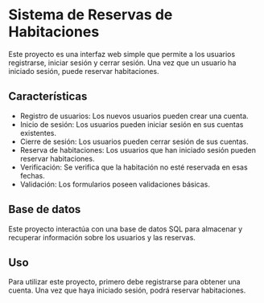 # Sistema de Reservas de Habitaciones

Este proyecto es una interfaz web simple que permite a los usuarios registrarse, iniciar sesión y cerrar sesión. Una vez que un usuario ha iniciado sesión, puede reservar habitaciones.

## Características

-   Registro de usuarios: Los nuevos usuarios pueden crear una cuenta.
-   Inicio de sesión: Los usuarios pueden iniciar sesión en sus cuentas existentes.
-   Cierre de sesión: Los usuarios pueden cerrar sesión de sus cuentas.
-   Reserva de habitaciones: Los usuarios que han iniciado sesión pueden reservar habitaciones.
-   Verificación: Se verifica que la habitación no esté reservada en esas fechas.
-   Validación: Los formularios poseen validaciones básicas.

## Base de datos

Este proyecto interactúa con una base de datos SQL para almacenar y recuperar información sobre los usuarios y las reservas.

## Uso

Para utilizar este proyecto, primero debe registrarse para obtener una cuenta. Una vez que haya iniciado sesión, podrá reservar habitaciones.
